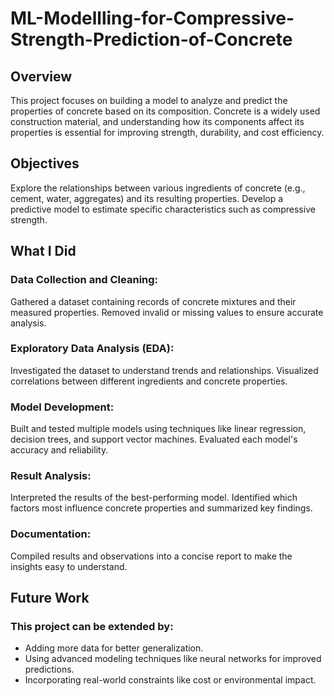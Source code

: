 # ML-Modellling-for-Compressive-Strength-Prediction-of-Concrete
## Overview
This project focuses on building a model to analyze and predict the properties of concrete based on its composition. Concrete is a widely used construction material, and understanding how its components affect its properties is essential for improving strength, durability, and cost efficiency.

## Objectives
Explore the relationships between various ingredients of concrete (e.g., cement, water, aggregates) and its resulting properties.
Develop a predictive model to estimate specific characteristics such as compressive strength.

## What I Did
### Data Collection and Cleaning:
Gathered a dataset containing records of concrete mixtures and their measured properties. Removed invalid or missing values to ensure accurate analysis.

### Exploratory Data Analysis (EDA):
Investigated the dataset to understand trends and relationships. Visualized correlations between different ingredients and concrete properties.

### Model Development:
Built and tested multiple models using techniques like linear regression, decision trees, and support vector machines. Evaluated each model's accuracy and reliability.

### Result Analysis:
Interpreted the results of the best-performing model. Identified which factors most influence concrete properties and summarized key findings.

### Documentation:
Compiled results and observations into a concise report to make the insights easy to understand.

## Future Work
### This project can be extended by:
- Adding more data for better generalization.
- Using advanced modeling techniques like neural networks for improved predictions.
- Incorporating real-world constraints like cost or environmental impact.